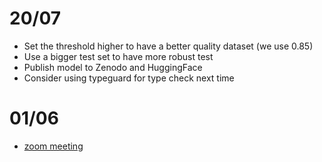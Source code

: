 # 20/07

- Set the threshold higher to have a better quality dataset (we use 0.85)
- Use a bigger test set to have more robust test
- Publish model to Zenodo and HuggingFace
- Consider using typeguard for type check next time

# 01/06

- [zoom meeting](https://cnrs.zoom.us/j/94569285893?pwd=OG83YVFzL1FRUVhTOURsdTg4NC9Ddz09)
